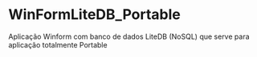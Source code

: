 # WinFormLiteDB_Portable
Aplicação Winform com banco de dados LiteDB (NoSQL) que serve para aplicação totalmente Portable
